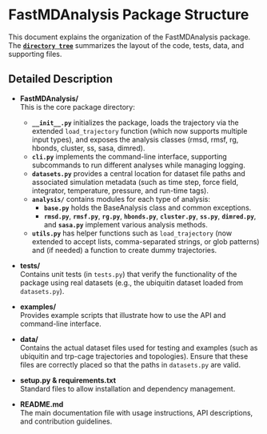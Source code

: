 # FastMDAnalysis Package Structure

This document explains the organization of the FastMDAnalysis package. The [**`directory tree`**](./tree.txt) summarizes the layout of the code, tests, data, and supporting files.


## Detailed Description

- **FastMDAnalysis/**  
  This is the core package directory:
  - **`__init__.py`** initializes the package, loads the trajectory via the extended `load_trajectory` function (which now supports multiple input types), and exposes the analysis classes (rmsd, rmsf, rg, hbonds, cluster, ss, sasa, dimred).
  - **`cli.py`** implements the command-line interface, supporting subcommands to run different analyses while managing logging.
  - **`datasets.py`** provides a central location for dataset file paths and associated simulation metadata (such as time step, force field, integrator, temperature, pressure, and run-time tags).
  - **`analysis/`** contains modules for each type of analysis:
    - **`base.py`** holds the BaseAnalysis class and common exceptions.
    - **`rmsd.py`**, **`rmsf.py`**, **`rg.py`**, **`hbonds.py`**, **`cluster.py`**, **`ss.py`**, **`dimred.py`**, and **`sasa.py`** implement various analysis methods.
  - **`utils.py`** has helper functions such as `load_trajectory` (now extended to accept lists, comma-separated strings, or glob patterns) and (if needed) a function to create dummy trajectories.

- **tests/**  
  Contains unit tests (in `tests.py`) that verify the functionality of the package using real datasets (e.g., the ubiquitin dataset loaded from `datasets.py`).

- **examples/**  
  Provides example scripts that illustrate how to use the API and command-line interface.

- **data/**  
  Contains the actual dataset files used for testing and examples (such as ubiquitin and trp-cage trajectories and topologies). Ensure that these files are correctly placed so that the paths in `datasets.py` are valid.

- **setup.py & requirements.txt**  
  Standard files to allow installation and dependency management.

- **README.md**  
  The main documentation file with usage instructions, API descriptions, and contribution guidelines.

